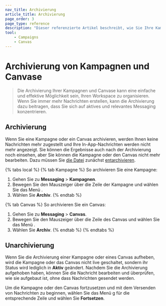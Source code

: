 ```yaml
---
nav_title: Archivierung
article_title: Archivierung
page_order: 3
page_type: reference
description: "Dieser referenzierte Artikel beschreibt, wie Sie Ihre Kampagnen und Canvase archivieren können."
tool:
    - Campaigns
    - Canvas
---
```


# Archivierung von Kampagnen und Canvase

> Die Archivierung Ihrer Kampagnen und Canvase kann eine einfache und effektive Möglichkeit sein, Ihren Workspace zu organisieren. Wenn Sie immer mehr Nachrichten erstellen, kann die Archivierung dazu beitragen, dass Sie sich auf aktives und relevantes Messaging konzentrieren.

## Archivierung

Wenn Sie eine Kampagne oder ein Canvas archivieren, werden Ihnen keine Nachrichten mehr zugestellt und Ihre In-App-Nachrichten werden nicht mehr angezeigt. Sie können die Ergebnisse auch nach der Archivierung noch einsehen, aber Sie können die Kampagne oder den Canvas nicht mehr bearbeiten. Dazu müssen Sie [die Datei](#unarchiving-campaigns-and-canvases) zunächst [entarchivieren](#unarchiving-campaigns-and-canvases).

{% tabs local %}
{% tab Kampagne %}
So archivieren Sie eine Kampagne:

1. Gehen Sie zu **Messaging** > **Kampagnen**.
2. Bewegen Sie den Mauszeiger über die Zeile der Kampagne und wählen Sie das Menü <i class="fas fa-ellipsis-vertical"></i>.
3. Wählen Sie **Archiv**.
{% endtab %}

{% tab Canvas %}
So archivieren Sie ein Canvas:

1. Gehen Sie zu **Messaging** > **Canvas**.
2. Bewegen Sie den Mauszeiger über die Zeile des Canvas und wählen Sie das Menü <i class="fas fa-ellipsis-vertical"></i>.
3. Wählen Sie **Archiv**.
{% endtab %}
{% endtabs %}

## Unarchivierung

Wenn Sie die Archivierung einer Kampagne oder eines Canvas aufheben, wird die Kampagne oder das Canvas nicht live geschaltet, sondern ihr Status wird lediglich in **Aktiv** geändert. Nachdem Sie die Archivierung aufgehoben haben, können Sie die Nachricht bearbeiten und überprüfen, wie sie aufgebaut ist, ohne dass Nachrichten gesendet werden.

Um die Kampagne oder den Canvas fortzusetzen und mit dem Versenden von Nachrichten zu beginnen, wählen Sie das Menü g<i class="fas fa-ellipsis-vertical"></i> für die entsprechende Zeile und wählen Sie **Fortsetzen**.
